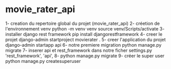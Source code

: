 # movie_rater_api
1- creation du repertoire global du projet (movie_rater_api)
2- créetion de l'environnement venv
    python -m venv venv
    source venv/Scripts/activate
3- installer django rest framework
    pip install djangorestframework
4- creer le projet
    django-admin startproject movierater .
5- creer l'application du projet
    django-admin startapp api
6- notre premiere migration
    python manage.py migrate
7- inserer api et rest_framework dans notre ficher settings.py
    'rest_framework',
    'api',
8- python manage.py migrate
9- créer le super user
    python manage.py createsuperuser